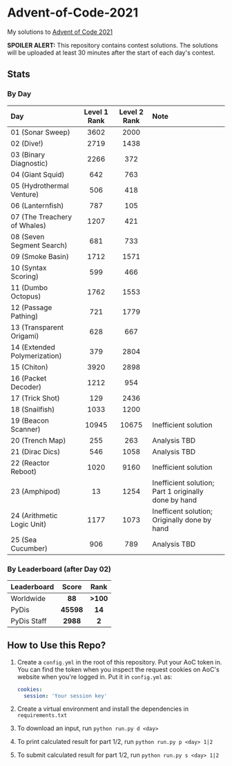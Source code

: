 # Advent-of-Code-2021

My solutions to [Advent of Code 2021](https://adventofcode.com/2021)

**SPOILER ALERT:** This repository contains contest solutions. The solutions will be
uploaded at least 30 minutes after the start of each day's contest.

## Stats

### By Day

| Day                          | Level 1 Rank | Level 2 Rank | Note                                                 |
| :--------------------------- | :----------: | :----------: | :--------------------------------------------------- |
| 01 (Sonar Sweep)             |     3602     |     2000     |                                                      |
| 02 (Dive!)                   |     2719     |     1438     |                                                      |
| 03 (Binary Diagnostic)       |     2266     |     372      |                                                      |
| 04 (Giant Squid)             |     642      |     763      |                                                      |
| 05 (Hydrothermal Venture)    |     506      |     418      |                                                      |
| 06 (Lanternfish)             |     787      |     105      |                                                      |
| 07 (The Treachery of Whales) |     1207     |     421      |                                                      |
| 08 (Seven Segment Search)    |     681      |     733      |                                                      |
| 09 (Smoke Basin)             |     1712     |     1571     |                                                      |
| 10 (Syntax Scoring)          |     599      |     466      |                                                      |
| 11 (Dumbo Octopus)           |     1762     |     1553     |                                                      |
| 12 (Passage Pathing)         |     721      |     1779     |                                                      |
| 13 (Transparent Origami)     |     628      |     667      |                                                      |
| 14 (Extended Polymerization) |     379      |     2804     |                                                      |
| 15 (Chiton)                  |     3920     |     2898     |                                                      |
| 16 (Packet Decoder)          |     1212     |     954      |                                                      |
| 17 (Trick Shot)              |     129      |     2436     |                                                      |
| 18 (Snailfish)               |     1033     |     1200     |                                                      |
| 19 (Beacon Scanner)          |    10945     |    10675     | Inefficient solution                                 |
| 20 (Trench Map)              |     255      |     263      | Analysis TBD                                         |
| 21 (Dirac Dics)              |     546      |     1058     | Analysis TBD                                         |
| 22 (Reactor Reboot)          |     1020     |     9160     | Inefficient solution                                 |
| 23 (Amphipod)                |      13      |     1254     | Inefficient solution; Part 1 originally done by hand |
| 24 (Arithmetic Logic Unit)   |     1177     |     1073     | Inefficent solution; Originally done by hand         |
| 25 (Sea Cucumber)            |     906      |     789      | Analysis TBD                                         |

### By Leaderboard (after Day 02)

| Leaderboard |   Score   |   Rank   |
| :---------- | :-------: | :------: |
| Worldwide   |  **88**   | **>100** |
| PyDis       | **45598** |  **14**  |
| PyDis Staff | **2988**  |  **2**   |

## How to Use this Repo?

1. Create a `config.yml` in the root of this repository. Put your AoC token in. You can
   find the token when you inspect the request cookies on AoC's website when you're
   logged in. Put it in `config.yml` as:

   ```yaml
   cookies:
     session: 'Your session key'
   ```

2. Create a virtual environment and install the dependencies in `requirements.txt`
3. To download an input, run `python run.py d <day>`
4. To print calculated result for part 1/2, run `python run.py p <day> 1|2`
5. To submit calculated result for part 1/2, run `python run.py s <day> 1|2`
